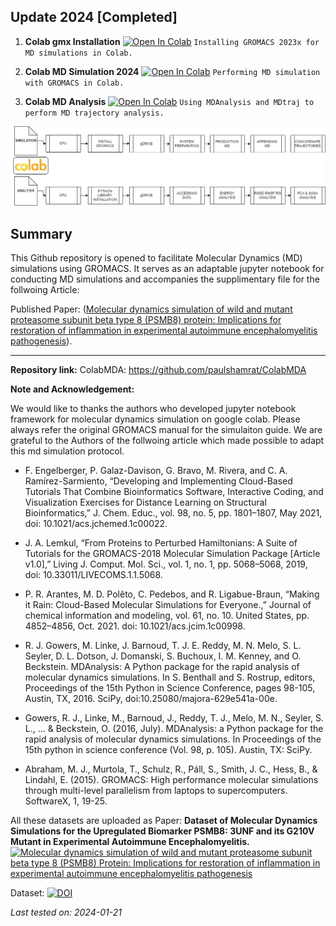 ## Update 2024 [Completed]

01. **Colab gmx Installation** [![Open In Colab](https://colab.research.google.com/assets/colab-badge.svg)](https://colab.research.google.com/github/paulshamrat/ColabMDA/blob/main/notebooks/04-colab-gmx-install.ipynb) ``` Installing GROMACS 2023x for MD simulations in Colab. ``` 

02. **Colab MD Simulation 2024** [![Open In Colab](https://colab.research.google.com/assets/colab-badge.svg)](https://colab.research.google.com/github/paulshamrat/ColabMDA/blob/main/notebooks/05-colabmd-simulation-2024.ipynb) ``` Performing MD simulation with GROMACS in Colab. ``` 


03. **Colab MD Analysis** [![Open In Colab](https://colab.research.google.com/assets/colab-badge.svg)](https://colab.research.google.com/github/paulshamrat/ColabMDA/blob/main/notebooks/03-colabmd-analysis.ipynb) ``` Using MDAnalysis and MDtraj to perform MD trajectory analysis. ```

![](https://github.com/paulshamrat/ColabMDA/blob/main/images/flowchart.png)


## Summary

This Github repository is opened to facilitate Molecular Dynamics (MD) simulations using GROMACS. It serves as an adaptable jupyter notebook for conducting MD simulations and accompanies the supplimentary file for the follwoing Article:

Published Paper: ([Molecular dynamics simulation of wild and mutant proteasome
subunit beta type 8 (PSMB8) protein: Implications for restoration
of inflammation in experimental autoimmune
encephalomyelitis pathogenesis](https://www.sciencedirect.com/science/article/pii/S2405844024171976)).

---
**Repository link:** ColabMDA: https://github.com/paulshamrat/ColabMDA

**Note and Acknowledgement:**

We would like to thanks the authors who developed jupyter notebook framework for molecular dynamics simulation on google colab. Please always refer the original GROMACS manual for the simulaiton guide. We are grateful to the Authors of the follwoing article which made possible to adapt this md simulation protocol.

- F. Engelberger, P. Galaz-Davison, G. Bravo, M. Rivera, and C. A. Ramírez-Sarmiento, “Developing and Implementing Cloud-Based Tutorials That Combine Bioinformatics Software, Interactive Coding, and Visualization Exercises for Distance Learning on Structural Bioinformatics,” J. Chem. Educ., vol. 98, no. 5, pp. 1801–1807, May 2021, doi: 10.1021/acs.jchemed.1c00022.

- J. A. Lemkul, “From Proteins to Perturbed Hamiltonians: A Suite of Tutorials for the GROMACS-2018 Molecular Simulation Package [Article v1.0],” Living J. Comput. Mol. Sci., vol. 1, no. 1, pp. 5068–5068, 2019, doi: 10.33011/LIVECOMS.1.1.5068.

- P. R. Arantes, M. D. Polêto, C. Pedebos, and R. Ligabue-Braun, “Making it Rain: Cloud-Based Molecular Simulations for Everyone.,” Journal of chemical information and modeling, vol. 61, no. 10. United States, pp. 4852–4856, Oct. 2021. doi: 10.1021/acs.jcim.1c00998.

- R. J. Gowers, M. Linke, J. Barnoud, T. J. E. Reddy, M. N. Melo, S. L. Seyler, D. L. Dotson, J. Domanski, S. Buchoux, I. M. Kenney, and O. Beckstein. MDAnalysis: A Python package for the rapid analysis of molecular dynamics simulations. In S. Benthall and S. Rostrup, editors, Proceedings of the 15th Python in Science Conference, pages 98-105, Austin, TX, 2016. SciPy, doi:10.25080/majora-629e541a-00e.

- Gowers, R. J., Linke, M., Barnoud, J., Reddy, T. J., Melo, M. N., Seyler, S. L., ... & Beckstein, O. (2016, July). MDAnalysis: a Python package for the rapid analysis of molecular dynamics simulations. In Proceedings of the 15th python in science conference (Vol. 98, p. 105). Austin, TX: SciPy.

- Abraham, M. J., Murtola, T., Schulz, R., Páll, S., Smith, J. C., Hess, B., & Lindahl, E. (2015). GROMACS: High performance molecular simulations through multi-level parallelism from laptops to supercomputers. SoftwareX, 1, 19-25.


All these datasets are uploaded as 
Paper:
**Dataset of Molecular Dynamics Simulations for the Upregulated Biomarker PSMB8: 3UNF and its G210V Mutant in Experimental Autoimmune Encephalomyelitis.** 
[![Molecular dynamics simulation of wild and mutant proteasome subunit beta type 8 (PSMB8) Protein: Implications for restoration of inflammation in experimental autoimmune encephalomyelitis pathogenesis](https://zenodo.org/badge/DOI/10.5281/zenodo.8070983.svg)](https://www.sciencedirect.com/science/article/pii/S2405844024171976?via%3Dihub)

Dataset:
[![DOI](https://zenodo.org/badge/DOI/10.5281/zenodo.8070983.svg)](https://zenodo.org/records/8157201)



*Last tested on: 2024-01-21*
